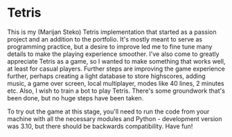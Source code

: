 # Tetris
This is my (Marijan Steko) Tetris implementation that started as a passion project and an addition to the portfolio. It's mostly meant to serve as programming practice, but a desire to improve led me to fine tune many details to make the playing experience smoother. I've also come to greatly appreciate Tetris as a game, so I wanted to make something that works well, at least for casual players. 
Further steps are improving the game experience further, perhaps creating a light database to store highscores, adding music, a game over screen, local multiplayer, modes like 40 lines, 2 minutes etc. Also, I wish to train a bot to play Tetris. There's some groundwork that's been done, but no huge steps have been taken. 

To try out the game at this stage, you'll need to run the code from your machine with all the necessary modules and Python - development version was 3.10, but there should be backwards compatibility. Have fun!
